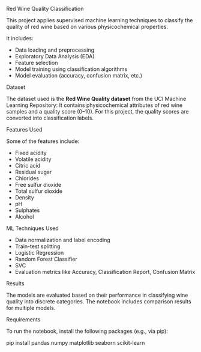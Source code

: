 Red Wine Quality Classification

This project applies supervised machine learning techniques to classify the quality of red wine based on various physicochemical properties.

It includes:
- Data loading and preprocessing
- Exploratory Data Analysis (EDA)
- Feature selection
- Model training using classification algorithms
- Model evaluation (accuracy, confusion matrix, etc.)

Dataset

The dataset used is the **Red Wine Quality dataset** from the UCI Machine Learning Repository:
It contains physicochemical attributes of red wine samples and a quality score (0–10). For this project, the quality scores are converted into classification labels.

Features Used

Some of the features include:
- Fixed acidity
- Volatile acidity
- Citric acid
- Residual sugar
- Chlorides
- Free sulfur dioxide
- Total sulfur dioxide
- Density
- pH
- Sulphates
- Alcohol

ML Techniques Used

- Data normalization and label encoding
- Train-test splitting
- Logistic Regression
- Random Forest Classifier
- SVC
- Evaluation metrics like Accuracy, Classification Report, Confusion Matrix

Results

The models are evaluated based on their performance in classifying wine quality into discrete categories. The notebook includes comparison results for multiple models.

Requirements

To run the notebook, install the following packages (e.g., via pip):


pip install pandas numpy matplotlib seaborn scikit-learn
